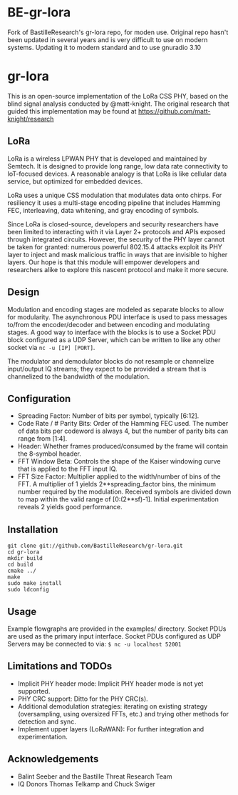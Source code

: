 # BE-gr-lora 

Fork of BastilleResearch's gr-lora repo, for moden use. 
Original repo hasn't been updated in several years and is very difficult to use on modern systems. 
Updating it to modern standard and to use gnuradio 3.10

# gr-lora

This is an open-source implementation of the LoRa CSS PHY, based on the blind signal analysis conducted by @matt-knight.  The original research that guided this implementation may be found at https://github.com/matt-knight/research

## LoRa
LoRa is a wireless LPWAN PHY that is developed and maintained by Semtech.  It is designed to provide long range, low data rate connectivity to IoT-focused devices.  A reasonable analogy is that LoRa is like cellular data service, but optimized for embedded devices.

LoRa uses a unique CSS modulation that modulates data onto chirps.  For resiliency it uses a multi-stage encoding pipeline that includes Hamming FEC, interleaving, data whitening, and gray encoding of symbols.

Since LoRa is closed-source, developers and security researchers have been limited to interacting with it via Layer 2+ protocols and APIs exposed through integrated circuits.  However, the security of the PHY layer cannot be taken for granted: numerous powerful 802.15.4 attacks exploit its PHY layer to inject and mask malicious traffic in ways that are invisible to higher layers.  Our hope is that this module will empower developers and researchers alike to explore this nascent protocol and make it more secure.

## Design
Modulation and encoding stages are modeled as separate blocks to allow for modularity.  The asynchronous PDU interface is used to pass messages to/from the encoder/decoder and between encoding and modulating stages.  A good way to interface with the blocks is to use a Socket PDU block configured as a UDP Server, which can be written to like any other socket via ```nc -u [IP] [PORT]```.

The modulator and demodulator blocks do not resample or channelize input/output IQ streams; they expect to be provided a stream that is channelized to the bandwidth of the modulation.

## Configuration
- Spreading Factor: Number of bits per symbol, typically [6:12].
- Code Rate / # Parity Bits: Order of the Hamming FEC used.  The number of data bits per codeword is always 4, but the number of parity bits can range from [1:4].
- Header: Whether frames produced/consumed by the frame will contain the 8-symbol header.
- FFT Window Beta: Controls the shape of the Kaiser windowing curve that is applied to the FFT input IQ.
- FFT Size Factor: Multiplier applied to the width/number of bins of the FFT.  A multiplier of 1 yields 2\*\*spreading_factor bins, the minimum number required by the modulation.  Received symbols are divided down to map within the valid range of [0:(2\*\*sf)-1].  Initial experimentation reveals 2 yields good performance.

## Installation
```
git clone git://github.com/BastilleResearch/gr-lora.git
cd gr-lora
mkdir build
cd build
cmake ../
make
sudo make install
sudo ldconfig
```

## Usage
Example flowgraphs are provided in the examples/ directory.  Socket PDUs are used as the primary input interface.  Socket PDUs configured as UDP Servers may be connected to via:
```$ nc -u localhost 52001```

## Limitations and TODOs
- Implicit PHY header mode: Implicit PHY header mode is not yet supported.
- PHY CRC support: Ditto for the PHY CRC(s).
- Additional demodulation strategies: iterating on existing strategy (oversampling, using oversized FFTs, etc.) and trying other methods for detection and sync.
- Implement upper layers (LoRaWAN): For further integration and experimentation.

## Acknowledgements
- Balint Seeber and the Bastille Threat Research Team
- IQ Donors Thomas Telkamp and Chuck Swiger


